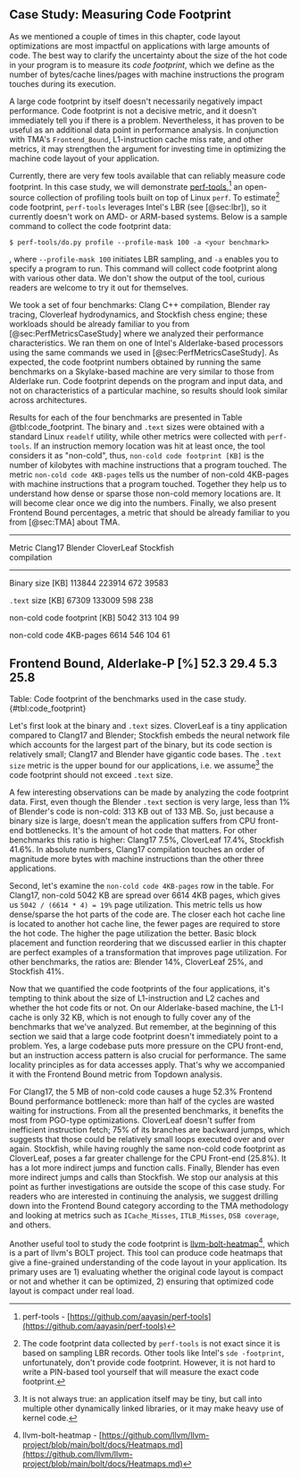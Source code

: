 ## Case Study: Measuring Code Footprint

As we mentioned a couple of times in this chapter, code layout optimizations are most impactful on applications with large amounts of code. The best way to clarify the uncertainty about the size of the hot code in your program is to measure its *code footprint*, which we define as the number of bytes/cache lines/pages with machine instructions the program touches during its execution.

A large code footprint by itself doesn't necessarily negatively impact performance. Code footprint is not a decisive metric, and it doesn't immediately tell you if there is a problem. Nevertheless, it has proven to be useful as an additional data point in performance analysis. In conjunction with TMA's `Frontend_Bound`, L1-instruction cache miss rate, and other metrics, it may strengthen the argument for investing time in optimizing the machine code layout of your application.

Currently, there are very few tools available that can reliably measure code footprint. In this case study, we will demonstrate [perf-tools](https://github.com/aayasin/perf-tools),[^1] an open-source collection of profiling tools built on top of Linux `perf`. To estimate[^2] code footprint, `perf-tools` leverages Intel's LBR (see [@sec:lbr]), so it currently doesn't work on AMD- or ARM-based systems. Below is a sample command to collect the code footprint data:

```
$ perf-tools/do.py profile --profile-mask 100 -a <your benchmark>
```

, where `--profile-mask 100` initiates LBR sampling, and `-a` enables you to specify a program to run. This command will collect code footprint along with various other data. We don't show the output of the tool, curious readers are welcome to try it out for themselves.

We took a set of four benchmarks: Clang C++ compilation, Blender ray tracing, Cloverleaf hydrodynamics, and Stockfish chess engine; these workloads should be already familiar to you from [@sec:PerfMetricsCaseStudy] where we analyzed their performance characteristics. We ran them on one of Intel's Alderlake-based processors using the same commands we used in [@sec:PerfMetricsCaseStudy]. As expected, the code footprint numbers obtained by running the same benchmarks on a Skylake-based machine are very similar to those from Alderlake run. Code footprint depends on the program and input data, and not on characteristics of a particular machine, so results should look similar across architectures.

Results for each of the four benchmarks are presented in Table @tbl:code_footprint. The binary and `.text` sizes were obtained with a standard Linux `readelf` utility, while other metrics were collected with `perf-tools`. If an instruction memory location was hit at least once, the tool considers it as "non-cold", thus, `non-cold code footprint [KB]` is the number of kilobytes with machine instructions that a program touched. The metric `non-cold code 4KB-pages` tells us the number of non-cold 4KB-pages with machine instructions that a program touched. Together they help us to understand how dense or sparse those non-cold memory locations are. It will become clear once we dig into the numbers. Finally, we also present Frontend Bound percentages, a metric that should be already familiar to you from [@sec:TMA] about TMA.

-------------------------------------------------------------------------------
Metric                               Clang17   Blender   CloverLeaf   Stockfish      
                                 compilation                                
------------------------------- ------------ --------- ------------ -----------
Binary size [KB]                      113844    223914          672       39583

`.text` size [KB]                      67309    133009          598         238

non-cold code footprint [KB]            5042       313          104          99

non-cold code 4KB-pages                 6614       546          104          61

Frontend Bound, Alderlake-P [%]         52.3      29.4          5.3        25.8
-------------------------------------------------------------------------------

Table: Code footprint of the benchmarks used in the case study. {#tbl:code_footprint}

Let's first look at the binary and `.text` sizes. CloverLeaf is a tiny application compared to Clang17 and Blender; Stockfish embeds the neural network file which accounts for the largest part of the binary, but its code section is relatively small; Clang17 and Blender have gigantic code bases. The `.text size` metric is the upper bound for our applications, i.e. we assume[^3] the code footprint should not exceed `.text` size.

A few interesting observations can be made by analyzing the code footprint data. First, even though the Blender `.text` section is very large, less than 1% of Blender's code is non-cold: 313 KB out of 133 MB. So, just because a binary size is large, doesn't mean the application suffers from CPU front-end bottlenecks. It's the amount of hot code that matters. For other benchmarks this ratio is higher: Clang17 7.5%, CloverLeaf 17.4%, Stockfish 41.6%. In absolute numbers, Clang17 compilation touches an order of magnitude more bytes with machine instructions than the other three applications.

Second, let's examine the `non-cold code 4KB-pages` row in the table. For Clang17, non-cold 5042 KB are spread over 6614 4KB pages, which gives us `5042 / (6614 * 4) = 19%` page utilization. This metric tells us how dense/sparse the hot parts of the code are. The closer each hot cache line is located to another hot cache line, the fewer pages are required to store the hot code. The higher the page utilization the better. Basic block placement and function reordering that we discussed earlier in this chapter are perfect examples of a transformation that improves page utilization. For other benchmarks, the ratios are: Blender 14%, CloverLeaf 25%, and Stockfish 41%. 

Now that we quantified the code footprints of the four applications, it's tempting to think about the size of L1-instruction and L2 caches and whether the hot code fits or not. On our Alderlake-based machine, the L1-I cache is only 32 KB, which is not enough to fully cover any of the benchmarks that we've analyzed. But remember, at the beginning of this section we said that a large code footprint doesn't immediately point to a problem. Yes, a large codebase puts more pressure on the CPU front-end, but an instruction access pattern is also crucial for performance. The same locality principles as for data accesses apply. That's why we accompanied it with the Frontend Bound metric from Topdown analysis. 

For Clang17, the 5 MB of non-cold code causes a huge 52.3% Frontend Bound performance bottleneck: more than half of the cycles are wasted waiting for instructions. From all the presented benchmarks, it benefits the most from PGO-type optimizations. CloverLeaf doesn't suffer from inefficient instruction fetch; 75% of its branches are backward jumps, which suggests that those could be relatively small loops executed over and over again. Stockfish, while having roughly the same non-cold code footprint as CloverLeaf, poses a far greater challenge for the CPU Front-end (25.8%). It has a lot more indirect jumps and function calls. Finally, Blender has even more indirect jumps and calls than Stockfish. We stop our analysis at this point as further investigations are outside the scope of this case study. For readers who are interested in continuing the analysis, we suggest drilling down into the Frontend Bound category according to the TMA methodology and looking at metrics such as `ICache_Misses`, `ITLB_Misses`, `DSB coverage`, and others.

Another useful tool to study the code footprint is [llvm-bolt-heatmap](https://github.com/llvm/llvm-project/blob/main/bolt/docs/Heatmaps.md)[^4], which is a part of llvm's BOLT project. This tool can produce code heatmaps that give a fine-grained understanding of the code layout in your application. Its primary uses are 1) evaluating whether the original code layout is compact or not and whether it can be optimized, 2) ensuring that optimized code layout is compact under real load.

[^1]: perf-tools - [https://github.com/aayasin/perf-tools](https://github.com/aayasin/perf-tools)
[^2]: The code footprint data collected by `perf-tools` is not exact since it is based on sampling LBR records. Other tools like Intel's `sde -footprint`, unfortunately, don't provide code footprint. However, it is not hard to write a PIN-based tool yourself that will measure the exact code footprint.
[^3]: It is not always true: an application itself may be tiny, but call into multiple other dynamically linked libraries, or it may make heavy use of kernel code.
[^4]: llvm-bolt-heatmap - [https://github.com/llvm/llvm-project/blob/main/bolt/docs/Heatmaps.md](https://github.com/llvm/llvm-project/blob/main/bolt/docs/Heatmaps.md)